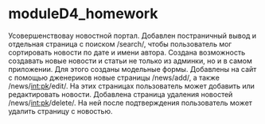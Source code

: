 # moduleD4_homework
Усовершенствоваy новостной портал. Добавлен постраничный вывод и отдельная страница с поиском /search/, чтобы пользователь мог сортировать новости по дате и имени автора.
Создана возможность создавать новые новости и статьи не только из админки, но и в самом приложении. Для этого созданы модельные формы.
Добавлены на сайт с помощью дженериков новые страницы /news/add/, а также /news/<int:pk>/edit/. На этих страницах пользователь может добавить или редактировать новости.
Добавлена страница удаления новостей /news/<int:pk>/delete/. На ней после подтверждения пользователь может удалить страницу с новостью.
